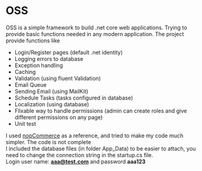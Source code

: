 # OSS
OSS is a simple framework to build .net core web applications.
Trying to provide basic functions needed in any modern application.
The project provide functions like
<ul>
  <li>Login/Register pages (default .net identity)</li>
  <li>Logging errors to database</li>
  <li>Exception handling</li>
  <li>Caching</li>
  <li>Validation (using fluent Validation)</li>
  <li>Email Queue</li>
  <li>Sending Email (using MailKit)</li>
  <li>Schedule Tasks (tasks configured in database)</li>
  <li>Localization (using database)</li>
  <li>Flixable way to handle permissions (admin can create roles and give different permissions on any page)</li>
  <li>Unit test</li>
</ul>


I used <a href="https://www.nopcommerce.com/en">nopCommerce</a> as a reference, and tried to make my code much simpler. The code is not complete<br/>
I included the database files (in folder App_Data) to be easier to attach, you need to change the connection string in the startup.cs file.
<br/>
Login user name: <b>aaa@test.com</b> and password <b>aaa123</b>

